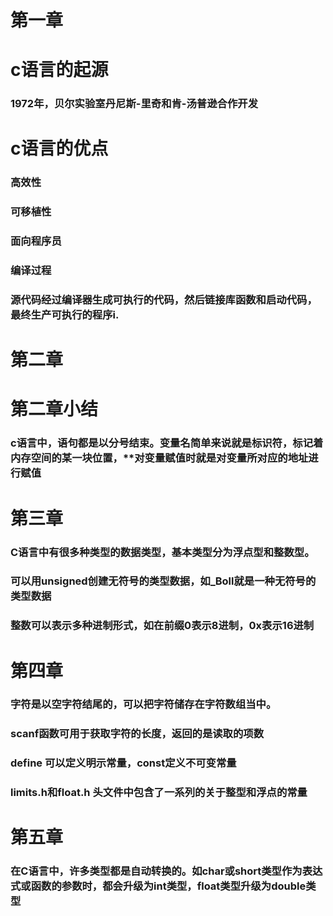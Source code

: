
第一章<br>  
===
# c语言的起源  
### 1972年，贝尔实验室丹尼斯-里奇和肯-汤普逊合作开发
# c语言的优点  
### 高效性<br>
### 可移植性<br>
### 面向程序员<br>
### 编译过程<br>
### 源代码经过编译器生成可执行的代码，然后链接库函数和启动代码，最终生产可执行的程序i.  
第二章  
===
# 第二章小结  
### c语言中，语句都是以分号结束。变量名简单来说就是标识符，标记着内存空间的某一块位置，**对变量赋值时就是对变量所对应的地址进行赋值  
第三章  
===
### C语言中有很多种类型的数据类型，基本类型分为浮点型和整数型。  
### 可以用unsigned创建无符号的类型数据，如_Boll就是一种无符号的类型数据  
### 整数可以表示多种进制形式，如在前缀0表示8进制，0x表示16进制  
第四章  
====
### 字符是以空字符结尾的，可以把字符储存在字符数组当中。  
### scanf函数可用于获取字符的长度，返回的是读取的项数  
### define 可以定义明示常量，const定义不可变常量  
### limits.h和float.h 头文件中包含了一系列的关于整型和浮点的常量  
第五章  
====
### 在C语言中，许多类型都是自动转换的。如char或short类型作为表达式或函数的参数时，都会升级为int类型，float类型升级为double类型  

